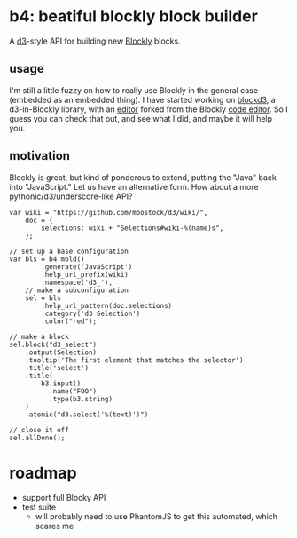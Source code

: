 # b4: beatiful blockly block builder
A [d3](http://d3js.org/)-style API for building new [Blockly](http://code.google.com/p/blockly/) 
blocks.

## usage
I'm still a little fuzzy on how to really use Blockly in the general case 
(embedded as an embedded thing). I have started working on 
[blockd3](http://github.com/bollwyvl/blockd3), a d3-in-Blockly 
library, with an [editor](http://bollwyvl.github.com/blockd3/demo) forked from the Blockly [code editor](http://blockly-demo.appspot.com/blockly/demos/code/index.html).
So I guess you can check that out, and see what I did, and maybe it will help 
you.

## motivation
Blockly is great, but kind of ponderous to extend, putting the "Java" back 
into "JavaScript." Let us have an alternative form. How about a more  
pythonic/d3/underscore-like API?

~~~~~~~~~~{.js}
var wiki = "https://github.com/mbostock/d3/wiki/",
    doc = {
        selections: wiki + "Selections#wiki-%(name)s",
    };

// set up a base configuration
var bls = b4.mold()
        .generate('JavaScript')
        .help_url_prefix(wiki)
        .namespace('d3_'),
    // make a subconfiguration
    sel = bls
        .help_url_pattern(doc.selections)
        .category('d3 Selection')
        .color("red");

// make a block
sel.block("d3_select")
    .output(Selection)
    .tooltip('The first element that matches the selector')
    .title('select')
    .title(
        b3.input()
          .name("FOO")
          .type(b3.string)
    )
    .atomic("d3.select('%(text)')")

// close it off
sel.allDone();
~~~~~~~~~~

# roadmap
- support full Blocky API
- test suite
  - will probably need to use PhantomJS to get this automated, which scares me